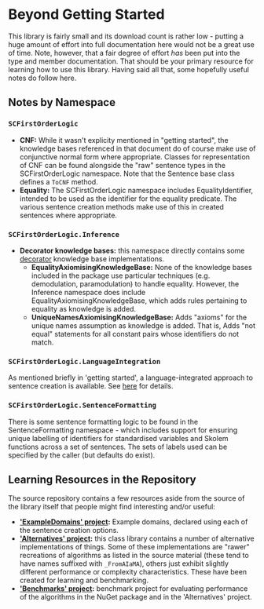 ﻿# Beyond Getting Started

This library is fairly small and its download count is rather low - putting a huge amount of effort into full documentation here would not be a great use of time.
Note, however, that a fair degree of effort *has* been put into the type and member documentation. That should be your primary resource for learning how to use this library.
Having said all that, some hopefully useful notes do follow here.

## Notes by Namespace

### `SCFirstOrderLogic`

* **CNF:** While it wasn't explicity mentioned in "getting started", the knowledge bases referenced in that document do of course make use of conjunctive normal form where appropriate.
  Classes for representation of CNF can be found alongside the "raw" sentence types in the SCFirstOrderLogic namespace.
  Note that the Sentence base class defines a `ToCNF` method.
* **Equality:** The SCFirstOrderLogic namespace includes EqualityIdentifier, intended to be used as the identifier for the equality predicate.
  The various sentence creation methods make use of this in created sentences where appropriate.

### `SCFirstOrderLogic.Inference`

* **Decorator knowledge bases:** this namespace directly contains some [decorator](https://en.wikipedia.org/wiki/Decorator_pattern) knowledge base implementations.
  * **EqualityAxiomisingKnowledgeBase:** None of the knowledge bases included in the package use particular techniques (e.g. demodulation, paramodulation) to handle equality.
  However, the Inference namespace does include EqualityAxiomisingKnowledgeBase, which adds rules pertaining to equality as knowledge is added.
  * **UniqueNamesAxiomisingKnowledgeBase:** Adds "axioms" for the unique names assumption as knowledge is added. That is, Adds "not equal" statements for all constant pairs whose identifiers do not match.

### `SCFirstOrderLogic.LanguageIntegration`

As mentioned briefly in 'getting started', a language-integrated approach to sentence creation is available. See [here](beyond-getting-started/language-integration.md) for details.

### `SCFirstOrderLogic.SentenceFormatting`

There is some sentence formatting logic to be found in the SentenceFormatting namespace - which includes support for ensuring unique labelling of identifiers for standardised variables and Skolem functions across a set of sentences.
The sets of labels used can be specified by the caller (but defaults do exist).

## Learning Resources in the Repository

The source repository contains a few resources aside from the source of the library itself that people might find interesting and/or useful:

* **['ExampleDomains' project](https://github.com/sdcondon/SCFirstOrderLogic/tree/main/src/SCFirstOrderLogic.ExampleDomains):** Example domains, declared using each of the sentence creation options.
* **['Alternatives' project](https://github.com/sdcondon/SCFirstOrderLogic/tree/main/src/SCFirstOrderLogic.Alternatives):** this class library contains a number of alternative implementations of things.
  Some of these implementations are "rawer" recreations of algorithms as listed in the source material (these tend to have names suffixed with `_FromAIaMA`), others just exhibit slightly different performance or complexity characteristics.
  These have been created for learning and benchmarking.
* **['Benchmarks' project](https://github.com/sdcondon/SCFirstOrderLogic/tree/main/src/SCFirstOrderLogic.Benchmarks):** benchmark project for evaluating performance of the algorithms in the NuGet package and in the 'Alternatives' project.
